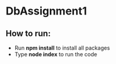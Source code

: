 # DbAssignment1

## How to run:

- Run **npm install** to install all packages
- Type **node index** to run the code
